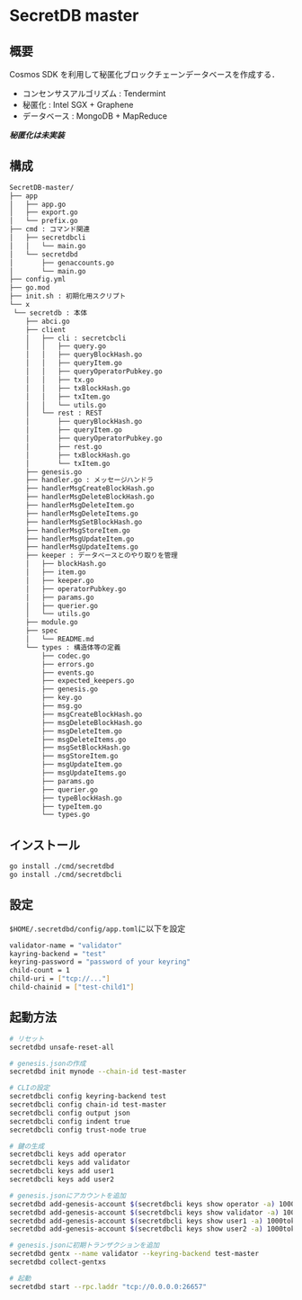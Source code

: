# SecretDB master

## 概要

Cosmos SDK を利用して秘匿化ブロックチェーンデータベースを作成する．

- コンセンサスアルゴリズム : Tendermint
- 秘匿化 : Intel SGX + Graphene
- データベース : MongoDB + MapReduce

***秘匿化は未実装***

## 構成

```bash
SecretDB-master/
├── app
│   ├── app.go
│   ├── export.go
│   └── prefix.go
├── cmd : コマンド関連
│   ├── secretdbcli
│   │   └── main.go
│   └── secretdbd
│       ├── genaccounts.go
│       └── main.go
├── config.yml
├── go.mod
├── init.sh : 初期化用スクリプト
└── x
 └── secretdb : 本体
    ├── abci.go
    ├── client
    │   ├── cli : secretcbcli
    │   │   ├── query.go
    │   │   ├── queryBlockHash.go
    │   │   ├── queryItem.go
    │   │   ├── queryOperatorPubkey.go
    │   │   ├── tx.go
    │   │   ├── txBlockHash.go
    │   │   ├── txItem.go
    │   │   └── utils.go
    │   └── rest : REST
    │       ├── queryBlockHash.go
    │       ├── queryItem.go
    │       ├── queryOperatorPubkey.go
    │       ├── rest.go
    │       ├── txBlockHash.go
    │       └── txItem.go
    ├── genesis.go
    ├── handler.go : メッセージハンドラ
    ├── handlerMsgCreateBlockHash.go
    ├── handlerMsgDeleteBlockHash.go
    ├── handlerMsgDeleteItem.go
    ├── handlerMsgDeleteItems.go
    ├── handlerMsgSetBlockHash.go
    ├── handlerMsgStoreItem.go
    ├── handlerMsgUpdateItem.go
    ├── handlerMsgUpdateItems.go
    ├── keeper : データベースとのやり取りを管理
    │   ├── blockHash.go
    │   ├── item.go
    │   ├── keeper.go
    │   ├── operatorPubkey.go
    │   ├── params.go
    │   ├── querier.go
    │   └── utils.go
    ├── module.go
    ├── spec
    │   └── README.md
    └── types : 構造体等の定義
        ├── codec.go
        ├── errors.go
        ├── events.go
        ├── expected_keepers.go
        ├── genesis.go
        ├── key.go
        ├── msg.go
        ├── msgCreateBlockHash.go
        ├── msgDeleteBlockHash.go
        ├── msgDeleteItem.go
        ├── msgDeleteItems.go
        ├── msgSetBlockHash.go
        ├── msgStoreItem.go
        ├── msgUpdateItem.go
        ├── msgUpdateItems.go
        ├── params.go
        ├── querier.go
        ├── typeBlockHash.go
        ├── typeItem.go
        └── types.go

```

## インストール

```bash
go install ./cmd/secretdbd
go install ./cmd/secretdbcli
```

## 設定

```$HOME/.secretdbd/config/app.toml```に以下を設定

```bash
validator-name = "validator"
kayring-backend = "test"
keyring-password = "password of your keyring"
child-count = 1
child-uri = ["tcp://..."]
child-chainid = ["test-child1"]
```

## 起動方法

```bash
# リセット
secretdbd unsafe-reset-all

# genesis.jsonの作成
secretdbd init mynode --chain-id test-master

# CLIの設定
secretdbcli config keyring-backend test
secretdbcli config chain-id test-master
secretdbcli config output json
secretdbcli config indent true
secretdbcli config trust-node true

# 鍵の生成
secretdbcli keys add operator
secretdbcli keys add validator
secretdbcli keys add user1
secretdbcli keys add user2

# genesis.jsonにアカウントを追加
secretdbd add-genesis-account $(secretdbcli keys show operator -a) 1000token
secretdbd add-genesis-account $(secretdbcli keys show validator -a) 1000token,100000000stake
secretdbd add-genesis-account $(secretdbcli keys show user1 -a) 1000token
secretdbd add-genesis-account $(secretdbcli keys show user2 -a) 1000token

# genesis.jsonに初期トランザクションを追加
secretdbd gentx --name validator --keyring-backend test-master
secretdbd collect-gentxs

# 起動
secretdbd start --rpc.laddr "tcp://0.0.0.0:26657"
```
